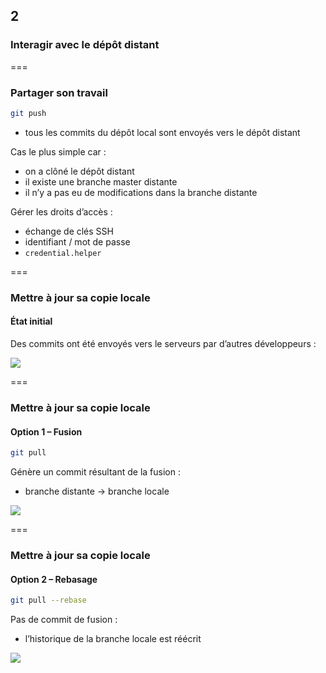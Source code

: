 <!-- .slide: data-background-image="images/git-logo.png" data-background-size="800px" class="chapter" -->
## 2
### Interagir avec le dépôt distant


===


<!-- .slide: class="slide" -->
### Partager son travail

```bash
git push
```
 - tous les commits du dépôt local sont envoyés vers le dépôt distant

Cas le plus simple car :
 - on a clôné le dépôt distant
 - il existe une branche master distante
 - il n’y a pas eu de modifications dans la branche distante

Gérer les droits d’accès :
 - échange de clés SSH
 - identifiant / mot de passe
 - `credential.helper`


===

 
<!-- .slide: class="slide" -->
### Mettre à jour sa copie locale
#### État initial

Des commits ont été envoyés vers le serveurs par d’autres développeurs :

<div class="center">
    <img src="images/rebase-1.png" />
</div>


===


<!-- .slide: class="slide" -->
### Mettre à jour sa copie locale
#### Option 1 – Fusion

```bash
git pull
```
Génère un commit résultant de la fusion :
 - branche distante -> branche locale

<div class="center">
    <img src="images/rebase-2.png" />
</div>


===


<!-- .slide: class="slide" -->
### Mettre à jour sa copie locale
#### Option 2 – Rebasage

```bash
git pull --rebase
```
Pas de commit de fusion :
 - l’historique de la branche locale est réécrit
 
<div class="center">
    <img src="images/rebase-3.png" />
</div>